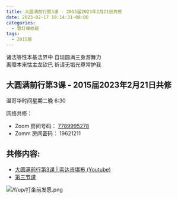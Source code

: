 ```yaml
---
title: 大圆满前行第3课 - 2015届2023年2月21日共修
date: 2023-02-17 19:14:31-08:00
categories:
  - 慧灯禅修班
tags:
  - 2015届
---
```

诸法等性本基法界中 自现圆满三身游舞力  
离障本来怙主龙钦巴 祈请无垢光尊常护我

## 大圆满前行第3课 - 2015届2023年2月21日共修

温哥华时间星期二晚 6:30 

网络共修：

- Zoom 房间号码： [7789995278](https://us02web.zoom.us/j/7789995278?pwd=VjZmbWJFY2k2K0E5RVB2cTNIQmhqUT09)
- Zomm 房间密码： 19621211

## 共修内容:

- [大圆满前行第3课 | 索达吉堪布 (Youtube)](https://www.youtube.com/watch?v=-8U3Qr-qZDk&list=PLAnEIprIVklfWTKX6X1gI9eR_phiB8B4b&index=5)
- [第三节课](http://huidengchanxiu.net/refs/qxgs/qxgs-02wffs#第三节课)

![/f/up/打坐前发愿.png](/f/up/打坐前发愿.png)

